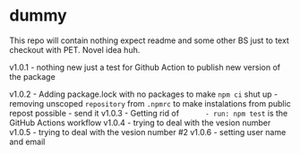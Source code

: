 # dummy
This repo will contain nothing expect readme and some other BS just to text checkout with PET. Novel idea huh. 


v1.0.1
	- nothing new just a test for Github Action to publish new version of the package

v1.0.2 
	- Adding package.lock with no packages to make `npm ci` shut up
	- removing unscoped `repository` from `.npmrc` to make instalations from public repost possible
	- send it
v1.0.3
	- Getting rid of `      - run: npm test` is the GitHub Actions workflow
v1.0.4
	- trying to deal with the vesion number
v1.0.5
	- trying to deal with the vesion number #2
v1.0.6
	- setting user name and email